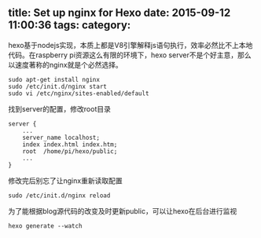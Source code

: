 title: Set up nginx for Hexo
date: 2015-09-12 11:00:36
tags:
category:
---
hexo基于nodejs实现，本质上都是V8引擎解释js语句执行，效率必然比不上本地代码。在raspberry pi资源这么有限的环境下，hexo server不是个好主意，那么以速度著称的nginx就是个必然选择。
```
sudo apt-get install nginx
sudo /etc/init.d/nginx start
sudo vi /etc/nginx/sites-enabled/default
```
找到server的配置，修改root目录
```
server {
    ...
    server_name localhost;
    index index.html index.htm;
    root  /home/pi/hexo/public;
	...
}
```
修改完后别忘了让nginx重新读取配置
```
sudo /etc/init.d/nginx reload
```
为了能根据blog源代码的改变及时更新public，可以让hexo在后台进行监视
```
hexo generate --watch
```